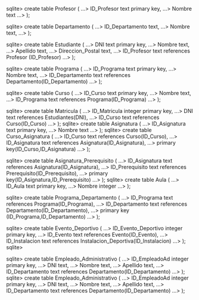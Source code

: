 sqlite> create table Profesor (
   ...> ID_Profesor text primary key,
   ...> Nombre text
   ...> );


sqlite> create table Departamento (
   ...> ID_Departamento text,
   ...> Nombre text,
   ...> );

sqlite> create table Estudiante (
   ...> DNI text primary key,
   ...> Nombre text,
   ...> Apellido text,
   ...> Direccion_Postal text,
   ...> ID_Profesor text references Profesor (ID_Profesor)
   ...> );

sqlite> create table Programa (
   ...> ID_Programa text primary key,
   ...> Nombre text,
   ...> ID_Departamento text references Departamento(ID_Departamento)
   ...> );

sqlite> create table Curso (
   ...> ID_Curso text primary key,
   ...> Nombre text,
   ...> ID_Programa text references Programa(ID_Programa)
   ...> );

sqlite> create table Matricula (
   ...> ID_Matricula integer primary key,
   ...> DNI text references Estudiantes(DNI),
   ...> ID_Curso text references Curso(ID_Curso)
   ...> );
sqlite> create table Asignatura (
   ...> ID_Asignatura text primary key,
   ...> Nombre text
   ...> );
sqlite> create table Curso_Asignatura (
   ...> ID_Curso text references Curso(ID_Curso),
   ...> ID_Asignatura text references Asignatura(ID_Asignatura),
   ...> primary key(ID_Curso,ID_Asignatura)
   ...> );

sqlite> create table Asignatura_Prerequisito (
   ...> ID_Asignatura text references Asignatura(ID_Asignatura),
   ...> ID_Prerequisito text references Prerequisito(ID_Prerequisito),
   ...> primary key(ID_Asignatura,ID_Prerequisito)
   ...> );
sqlite> create table Aula (
   ...> ID_Aula text primary key,
   ...> Nombre integer
   ...> );

sqlite> create table Programa_Departamento (
   ...> ID_Programa text references Programa(ID_Programa),
   ...> ID_Departamento text references Departamento(ID_Departamento),
   ...> primary key (ID_Programa,ID_Departamento)
   ...> );

sqlite> create table Evento_Deportivo (
   ...> ID_Evento_Deportivo integer primary key,
   ...> ID_Evento text references Evento(ID_Evento),
   ...> ID_Instalacion text references Instalacion_Deportiva(ID_Instalacion)
   ...> );
sqlite> 

sqlite> create table Empleado_Administrativo (
   ...> ID_EmpleadoAd integer primary key,
   ...> DNI text,
   ...> Nombre text,
   ...> Apellido text,
   ...> ID_Departamento text references Departamento(ID_Departamento)
   ...> );
   sqlite> create table Empleado_Administrativo (
   ...> ID_EmpleadoAd integer primary key,
   ...> DNI text,
   ...> Nombre text,
   ...> Apellido text,
   ...> ID_Departamento text references Departamento(ID_Departamento)
   ...> );